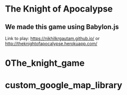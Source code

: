  # The Knight of Apocalypse
 
## We made this game using Babylon.js

Link to play: https://nikhilkrgautam.github.io/  or  http://theknightofapocalypse.herokuapp.com/
# 0The_knight_game
# custom_google_map_library

